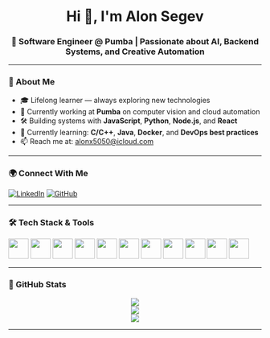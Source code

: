 <h1 align="center">Hi 👋, I'm Alon Segev</h1>
<h3 align="center">🚀 Software Engineer @ Pumba | Passionate about AI, Backend Systems, and Creative Automation</h3>

---

### 🧠 About Me

- 🎓 Lifelong learner — always exploring new technologies  
- 💼 Currently working at **Pumba** on computer vision and cloud automation  
- 🛠️ Building systems with **JavaScript**, **Python**, **Node.js**, and **React**  
- 🌱 Currently learning: **C/C++**, **Java**, **Docker**, and **DevOps best practices**
- 📫 Reach me at: [alonx5050@icloud.com](mailto:alonx5050@icloud.com)

---

### 🌍 Connect With Me

[![LinkedIn](https://img.shields.io/badge/LinkedIn-AlonSegev-blue?logo=linkedin)](https://www.linkedin.com/in/alon-segev-521687197/)
[![GitHub](https://img.shields.io/badge/GitHub-alonx5050-black?logo=github)](https://github.com/alonx5050)

---

### 🛠️ Tech Stack & Tools

<p align="left">
  <img src="https://cdn.jsdelivr.net/gh/devicons/devicon/icons/c/c-original.svg" width="40" height="40"/>
  <img src="https://cdn.jsdelivr.net/gh/devicons/devicon/icons/cplusplus/cplusplus-original.svg" width="40" height="40"/>
  <img src="https://cdn.jsdelivr.net/gh/devicons/devicon/icons/java/java-original.svg" width="40" height="40"/>
  <img src="https://cdn.jsdelivr.net/gh/devicons/devicon/icons/javascript/javascript-original.svg" width="40" height="40"/>
  <img src="https://cdn.jsdelivr.net/gh/devicons/devicon/icons/html5/html5-original-wordmark.svg" width="40" height="40"/>
  <img src="https://cdn.jsdelivr.net/gh/devicons/devicon/icons/css3/css3-original-wordmark.svg" width="40" height="40"/>
  <img src="https://cdn.jsdelivr.net/gh/devicons/devicon/icons/react/react-original-wordmark.svg" width="40" height="40"/>
  <img src="https://cdn.jsdelivr.net/gh/devicons/devicon/icons/nodejs/nodejs-original-wordmark.svg" width="40" height="40"/>
  <img src="https://cdn.jsdelivr.net/gh/devicons/devicon/icons/express/express-original-wordmark.svg" width="40" height="40"/>
  <img src="https://cdn.jsdelivr.net/gh/devicons/devicon/icons/mongodb/mongodb-original-wordmark.svg" width="40" height="40"/>
  <img src="https://cdn.jsdelivr.net/gh/devicons/devicon/icons/git/git-original.svg" width="40" height="40"/>
</p>

---

### 🚀 GitHub Stats

<p align="center">
  <img src="https://github-readme-stats.vercel.app/api?username=alonx5050&show_icons=true&theme=github_dark&hide_title=false" />
  <br/>
  <img src="https://github-readme-streak-stats.herokuapp.com/?user=alonx5050&theme=dark" />
  <br/>
  <img src="https://github-readme-stats.vercel.app/api/top-langs/?username=alonx5050&layout=compact&theme=github_dark" />
</p>

---
